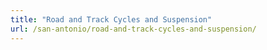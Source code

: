 ```yaml
---
title: "Road and Track Cycles and Suspension"
url: /san-antonio/road-and-track-cycles-and-suspension/
---
```

